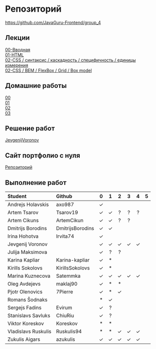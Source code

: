 # Репозиторий
https://github.com/JavaGuru-Frontend/group_4

## Лекции
[00-Вводная](https://github.com/JavaGuru-Frontend/group_4/blob/main/Lectures/00/00-Intro.pdf)  
[01-HTML](https://github.com/JavaGuru-Frontend/group_4/blob/main/Lectures/01-HTML/1-HTML.pdf)   
[02-CSS / синтаксис / каскадность / специфичность / единицы измерения](https://github.com/JavaGuru-Frontend/group_4/blob/main/Lectures/01-CSS/1-CSS.pdf)   
[02-CSS / BEM / FlexBox / Grid / Box model](https://github.com/JavaGuru-Frontend/group_4/blob/main/Lectures/01-CSS/1-CSS.pdf) 

## Домашние работы 
[00](https://github.com/JavaGuru-Frontend/group_4/blob/main/Homeworks/%F0%9F%8E%92HOMEWORKS/00/homework.md)  
[01](https://github.com/JavaGuru-Frontend/group_4/blob/main/Homeworks/%F0%9F%8E%92HOMEWORKS/01/Homework.md)  
[02](https://github.com/JavaGuru-Frontend/group_4/blob/main/Homeworks/%F0%9F%8E%92HOMEWORKS/02/Homework.md)   
[03](https://github.com/JavaGuru-Frontend/group_4/blob/main/Homeworks/%F0%9F%8E%92HOMEWORKS/03/Homework.md)


## Решение работ 
[JevgenijVoronov](https://github.com/JavaGuru-Frontend/group_4/tree/main/Homeworks/JevgenijVoronov)   

## Сайт портфолио с нуля  
[Репозиторий](https://github.com/JavaGuru-Frontend/Portfolio)  

## Выполнение работ

| Student               | Github           | 0 | 1 | 2 | 3 | 4 | 5 |
| :-------------------- | :--------------- |:-:|:-:|:-:|:-:|:-:|:-:|
| Andrejs	  Holavskis | axo987           | ✓ |   |   |   |   ||
| Artem       Tsarov    | Tsarov19         | ✓ | ✓ | ? | ? | ? ||
| Artem       Cikuns    | ArtemCikun       | ✓ | ✓ | ? | ? |   ||
| Dmitrijs    Borodins  | DmitrijsBorodins | ✓ | ✓ |   |   |   ||
| Irina	      Hohotva   | Irvita74         | ✓ |   |   |   |   ||
| Jevgenij	  Voronov   |                  | ✓ | ✓ | ✓ | ✓ | ✓ ||
| Julija	  Maksimova |                  | ✓ | ? | ? |   |   ||
| Karina      Kapliar   | Karina-kapliar   | ✓ | * |   |   |   ||
| Kirills	  Sokolovs  | KirillsSokolovs  | ✓ | * |   |   |   ||
| Marina	  Kuznecova | Satemmka         | ✓ | ✓ | ✓ | ✓ | ✓ ||
| Oleg        Avdejevs  | maklaj90         | ✓ | * | * |   |   ||
| Pjotr       Olenovics | 7Pierre          | ✓ | * | ✓ |   |   ||
| Romans 	  Šodnaks   |                  | * | ✓ |   |   |   ||
| Sergejs     Fadins    | Evirum           | ✓ | ? |   |   |   ||
| Stanislavs  Savluks   | ChiuRiu          | ✓ | ? |   |   |   ||
| Viktor      Koreskov  | Koreskov         | * | * |   |   |   ||
| Vladislavs  Ruskulis  | Ruskulis94       | * | * | ✓ | ✓ | ✓ ||
| Zukulis	  Aigars    | azukulis         | ✓ | ✓ | ✓ | ✓ | ✓ || 
